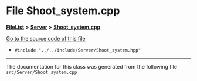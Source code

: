 

# File Shoot\_system.cpp



[**FileList**](files.md) **>** [**Server**](dir_f6675a7e1cd1d6d7f6e5e9669ead62e8.md) **>** [**Shoot\_system.cpp**](Shoot__system_8cpp.md)

[Go to the source code of this file](Shoot__system_8cpp_source.md)



* `#include "../../include/Server/Shoot_system.hpp"`


































































------------------------------
The documentation for this class was generated from the following file `src/Server/Shoot_system.cpp`

